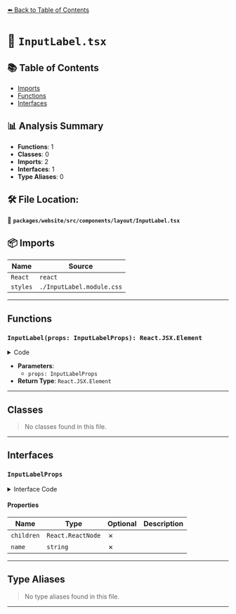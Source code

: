 [⬅️ Back to Table of Contents](../../../../../index.md)

# 📄 `InputLabel.tsx`

## 📚 Table of Contents

- [Imports](#imports)
- [Functions](#functions)
- [Interfaces](#interfaces)

## 📊 Analysis Summary

- **Functions**: 1
- **Classes**: 0
- **Imports**: 2
- **Interfaces**: 1
- **Type Aliases**: 0

## 🛠️ File Location:
📂 **`packages/website/src/components/layout/InputLabel.tsx`**

## 📦 Imports

| Name | Source |
|------|--------|
| `React` | `react` |
| `styles` | `./InputLabel.module.css` |


---

## Functions

### `InputLabel(props: InputLabelProps): React.JSX.Element`

<details><summary>Code</summary>

```ts
function InputLabel(props: InputLabelProps): React.JSX.Element {
  return (
    <label className={styles.optionLabel}>
      <span>{props.name}</span>
      {props.children}
    </label>
  );
}
```
</details>

- **Parameters**:
  - `props: InputLabelProps`
- **Return Type**: `React.JSX.Element`

---

## Classes

> No classes found in this file.


---

## Interfaces

### `InputLabelProps`

<details><summary>Interface Code</summary>

```ts
export interface InputLabelProps {
  readonly children: React.ReactNode;
  readonly name: string;
}
```
</details>

#### Properties

| Name | Type | Optional | Description |
|------|------|----------|-------------|
| `children` | `React.ReactNode` | ✗ |  |
| `name` | `string` | ✗ |  |


---

## Type Aliases

> No type aliases found in this file.


---